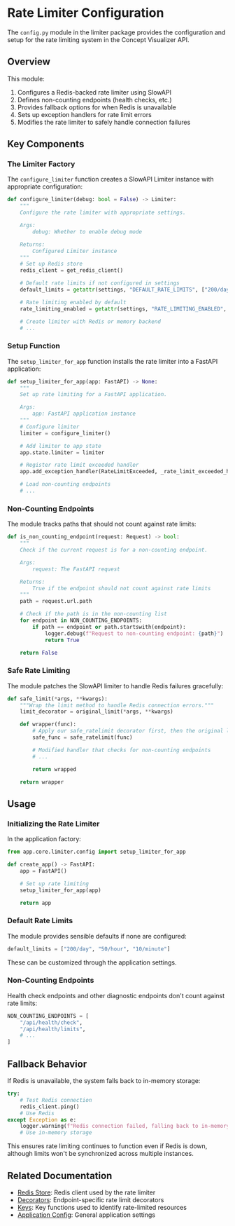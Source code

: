 # Rate Limiter Configuration

The `config.py` module in the limiter package provides the configuration and setup for the rate limiting system in the Concept Visualizer API.

## Overview

This module:

1. Configures a Redis-backed rate limiter using SlowAPI
2. Defines non-counting endpoints (health checks, etc.)
3. Provides fallback options for when Redis is unavailable
4. Sets up exception handlers for rate limit errors
5. Modifies the rate limiter to safely handle connection failures

## Key Components

### The Limiter Factory

The `configure_limiter` function creates a SlowAPI Limiter instance with appropriate configuration:

```python
def configure_limiter(debug: bool = False) -> Limiter:
    """
    Configure the rate limiter with appropriate settings.

    Args:
        debug: Whether to enable debug mode

    Returns:
        Configured Limiter instance
    """
    # Set up Redis store
    redis_client = get_redis_client()

    # Default rate limits if not configured in settings
    default_limits = getattr(settings, "DEFAULT_RATE_LIMITS", ["200/day", "50/hour", "10/minute"])

    # Rate limiting enabled by default
    rate_limiting_enabled = getattr(settings, "RATE_LIMITING_ENABLED", True)

    # Create limiter with Redis or memory backend
    # ...
```

### Setup Function

The `setup_limiter_for_app` function installs the rate limiter into a FastAPI application:

```python
def setup_limiter_for_app(app: FastAPI) -> None:
    """
    Set up rate limiting for a FastAPI application.

    Args:
        app: FastAPI application instance
    """
    # Configure limiter
    limiter = configure_limiter()

    # Add limiter to app state
    app.state.limiter = limiter

    # Register rate limit exceeded handler
    app.add_exception_handler(RateLimitExceeded, _rate_limit_exceeded_handler)

    # Load non-counting endpoints
    # ...
```

### Non-Counting Endpoints

The module tracks paths that should not count against rate limits:

```python
def is_non_counting_endpoint(request: Request) -> bool:
    """
    Check if the current request is for a non-counting endpoint.

    Args:
        request: The FastAPI request

    Returns:
        True if the endpoint should not count against rate limits
    """
    path = request.url.path

    # Check if the path is in the non-counting list
    for endpoint in NON_COUNTING_ENDPOINTS:
        if path == endpoint or path.startswith(endpoint):
            logger.debug(f"Request to non-counting endpoint: {path}")
            return True

    return False
```

### Safe Rate Limiting

The module patches the SlowAPI limiter to handle Redis failures gracefully:

```python
def safe_limit(*args, **kwargs):
    """Wrap the limit method to handle Redis connection errors."""
    limit_decorator = original_limit(*args, **kwargs)

    def wrapper(func):
        # Apply our safe_ratelimit decorator first, then the original limit
        safe_func = safe_ratelimit(func)

        # Modified handler that checks for non-counting endpoints
        # ...

        return wrapped

    return wrapper
```

## Usage

### Initializing the Rate Limiter

In the application factory:

```python
from app.core.limiter.config import setup_limiter_for_app

def create_app() -> FastAPI:
    app = FastAPI()

    # Set up rate limiting
    setup_limiter_for_app(app)

    return app
```

### Default Rate Limits

The module provides sensible defaults if none are configured:

```python
default_limits = ["200/day", "50/hour", "10/minute"]
```

These can be customized through the application settings.

### Non-Counting Endpoints

Health check endpoints and other diagnostic endpoints don't count against rate limits:

```python
NON_COUNTING_ENDPOINTS = [
    "/api/health/check",
    "/api/health/limits",
    # ...
]
```

## Fallback Behavior

If Redis is unavailable, the system falls back to in-memory storage:

```python
try:
    # Test Redis connection
    redis_client.ping()
    # Use Redis
except Exception as e:
    logger.warning(f"Redis connection failed, falling back to in-memory storage: {str(e)}")
    # Use in-memory storage
```

This ensures rate limiting continues to function even if Redis is down, although limits won't be synchronized across multiple instances.

## Related Documentation

- [Redis Store](redis_store.md): Redis client used by the rate limiter
- [Decorators](decorators.md): Endpoint-specific rate limit decorators
- [Keys](keys.md): Key functions used to identify rate-limited resources
- [Application Config](../config.md): General application settings
